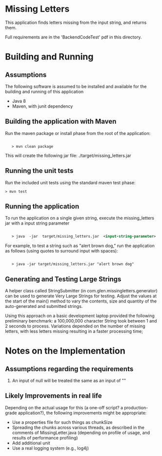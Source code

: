 # Missing Letters

This application finds letters missing from the input string, and returns them.

Full requirements are in the 'BackendCodeTest' pdf in this directory.


Building and Running
====================

Assumptions 
-----------
The following software is assumed to be installed and available for the building and running of this application
- Java 8
- Maven, with junit dependency
 

Building the application with Maven
-----------------------------------
Run the maven package or install phase from the root of the application:
```angular2html

   > mvn clean package
```

This will create the following jar file: ./target/missing_letters.jar


Running the unit tests
----------------------
Run the included unit tests using the standard maven test phase:
```$xslt
> mvn test
```


Running the application
-----------------------
To run the application on a single given string, execute the missing_letters jar with a input string parameter
```xml

   > java  -jar  target/missing_letters.jar  <input-string-parameter>
```

For example, to test a string such as "alert brown dog," 
run the application as follows (using quotes to surround input with spaces): 
```angular2html

   > java -jar target/missing_letters.jar "alert brown dog"
```


Generating and Testing Large Strings
------------------------
A helper class called StringSubmitter (in com.glen.missingletters.generator) can be used to generate
Very Large Strings for testing.   Adjust the values at the start of the main() method to 
vary the contents, size and quantity of the auto-generated and submitted strings.

Using this approach on a basic development laptop provided the following preliminary benchmark: 
a 100,000,000 character String took between 1 and 2 seconds to process.
Variations depended on the number of missing letters, with less letters missing resulting in a faster processing time;



Notes on the Implementation
===========================

Assumptions regarding the requirements
--------------------------------------

1. An input of null will be treated the same as an input of ""

Likely Improvements in real life
--------------------------------
Depending on the actual usage for this (a one-off script?  a production-grade application?), the
following improvements might be appropriate:

- Use a properties file for such things as chunkSize
- Spreading the chunks across various threads, as described in the comments of MissingLetter.java
  (depending on profile of usage, and results of performance profiling)
- Add additional unit 
- Use a real logging system (e.g., log4j)



